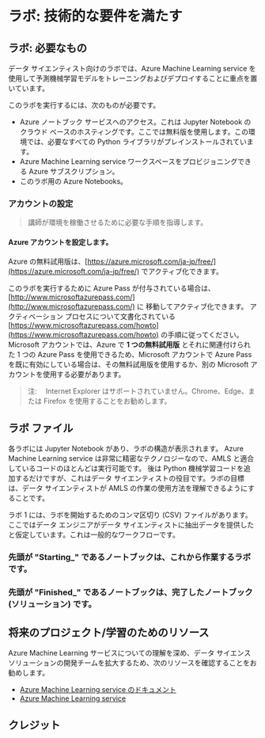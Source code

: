 ﻿---
lab:
    title: 'ラボ:  技術的な要件を満たす'
    module: 'モジュール 0: ようこそ'
---

# ラボ:  技術的な要件を満たす

## ラボ: 必要なもの

データ サイエンティスト向けのラボでは、Azure Machine Learning service を使用して予測機械学習モデルをトレーニングおよびデプロイすることに重点を置いています。

このラボを実行するには、次のものが必要です。
- Azure ノートブック サービスへのアクセス。これは Jupyter Notebook のクラウド ベースのホスティングです。ここでは無料版を使用します。この環境では、必要なすべての Python ライブラリがプレインストールされています。
- Azure Machine Learning service ワークスペースをプロビジョニングできる Azure サブスクリプション。
- このラボ用の Azure Notebooks。

### アカウントの設定

>   講師が環境を稼働させるために必要な手順を指導します。   

#### Azure アカウントを設定します。

Azure の無料試用版は、[https://azure.microsoft.com/ja-jp/free/](https://azure.microsoft.com/ja-jp/free/) でアクティブ化できます。

このラボを実行するために Azure Pass が付与されている場合は、[http://www.microsoftazurepass.com/](http://www.microsoftazurepass.com/) に 移動してアクティブ化できます。  アクティベーション プロセスについて文書化されている [https://www.microsoftazurepass.com/howto](https://www.microsoftazurepass.com/howto) の手順に従ってください。  Microsoft アカウントでは、Azure で **1 つの無料試用版** とそれに関連付けられた 1 つの Azure Pass を使用できるため、Microsoft アカウントで Azure Pass を既に有効にしている場合は、その無料試用版を使用するか、別の Microsoft アカウントを使用する必要があります。

> 注:　 Internet Explorer はサポートされていません。Chrome、Edge、または Firefox を使用することをお勧めします。

## ラボ ファイル

各ラボには Jupyter Notebook があり、ラボの構造が表示されます。  Azure Machine Learning service は非常に精密なテクノロジーなので、AMLS と適合しているコードのほとんどは実行可能です。  後は Python 機械学習コードを追加するだけですが、これはデータ サイエンティストの役目です。ラボの目標は、データ サイエンティストが AMLS の作業の使用方法を理解できるようにすることです。

ラボ 1 には、ラボを開始するためのコンマ区切り (CSV) ファイルがあります。  ここではデータ エンジニアがデータ サイエンティストに抽出データを提供したと仮定しています。これは一般的なワークフローです。

### 先頭が "Starting_" であるノートブックは、これから作業するラボです。
### 先頭が "Finished_" であるノートブックは、完了したノートブック (ソリューション) です。


## 将来のプロジェクト/学習のためのリソース

Azure Machine Learning サービスについての理解を深め、データ サイエンス ソリューションの開発チームを拡大するため、次のリソースを確認することをお勧めします。

- [Azure Machine Learning service のドキュメント](https://docs.microsoft.com/ja-jp/azure/machine-learning/service/)
- [Azure Machine Learning service](https://azure.microsoft.com/ja-jp/services/machine-learning-service/)

## クレジット

